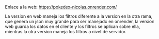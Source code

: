Enlace a la web: https://pokedex-nicolas.onrender.com/

La version en web maneja los filtros diferente a la version en la otra rama, que genera un json muy grande para ser manejado en onrender, la version web guarda los datos en el cliente y los filtros se aplican sobre ella, mientras la otra version maneja los filtros a nivel de servidor.

